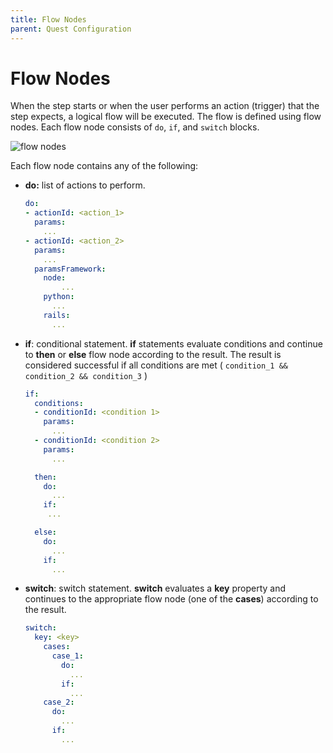 ```yaml
---
title: Flow Nodes
parent: Quest Configuration
---
```


# Flow Nodes

When the step starts or when the user performs an action (trigger) that the step expects, a logical flow will be executed. The flow is defined using flow nodes.  Each flow node consists of `do`, `if`, and `switch` blocks. 

![flow nodes](/assets/images/flow-node/flow-node.jpeg)

Each flow node contains any of the following:

- **do:** list of actions to perform.
    
    ```yaml
    do:
    - actionId: <action_1>
      params:
        ...
    - actionId: <action_2>
      params:
        ...
      paramsFramework:
        node:
            ...
        python:
          ...
        rails:
          ...
    ```
    
- **if**: conditional statement. **if** statements evaluate conditions and continue to **then** or **else** flow node according to the result. The result is considered successful if all conditions are met  ( `condition_1 && condition_2 && condition_3` )
    
    ```yaml
    if:
      conditions:
      - conditionId: <condition 1>
        params:
          ...
      - conditionId: <condition 2>
        params:
          ...
    
      then:
        do:
          ...
        if:
         ...
    
      else:
        do:
          ...
        if:
          ...
    ```
    
- **switch**: switch statement. **switch** evaluates a **key** property and continues to the appropriate flow node (one of the **cases**) according to the result.
    
    ```yaml
    switch:
      key: <key>
        cases:
          case_1:
            do:
              ...
            if:
              ...
        case_2:
          do:
            ...
          if:
            ...
    ```
